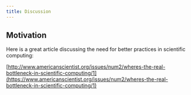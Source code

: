 ```yaml
---
title: Discussion
---
```


## Motivation

Here is a great article discussing the need for better practices in
scientific computing:

[http://www.americanscientist.org/issues/num2/wheres-the-real-bottleneck-in-scientific-computing/1](https://www.americanscientist.org/issues/num2/wheres-the-real-bottleneck-in-scientific-computing/1)


